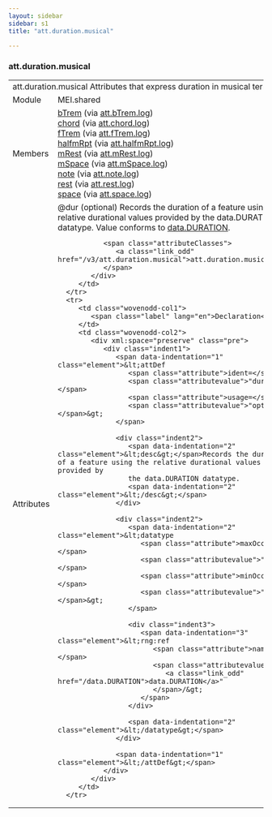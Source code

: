 ```yaml
---
layout: sidebar
sidebar: s1
title: "att.duration.musical"

---
```


<div class="classSpec att">
   <h3 id="att.duration.musical">att.duration.musical</h3>
   <table class="wovenodd">
      <tr>
         <td colspan="2" class="wovenodd-col2">
            <span class="label">att.duration.musical</span> Attributes that express duration in musical terms.
         </td>
      </tr>
      <tr>
         <td class="wovenodd-col1">
            <span class="label" lang="en">Module</span>
         </td>
         <td class="wovenodd-col2">MEI.shared</td>
      </tr>
      <tr>
         <td class="wovenodd-col1">
            <span class="label" lang="en">Members</span>
         </td>
         <td class="wovenodd-col2">
            <div class="parent">
               <div>
                  <a class="link_odd_elementSpec" href="/v3/bTrem">bTrem</a>
                  <span> (via 
                     <a class="link_odd_classSpec" href="/v3/att.bTrem.log">att.bTrem.log</a>)
                  </span>
               </div>
               <div>
                  <a class="link_odd_elementSpec" href="/v3/chord">chord</a>
                  <span> (via 
                     <a class="link_odd_classSpec" href="/v3/att.chord.log">att.chord.log</a>)
                  </span>
               </div>
               <div>
                  <a class="link_odd_elementSpec" href="/v3/fTrem">fTrem</a>
                  <span> (via 
                     <a class="link_odd_classSpec" href="/v3/att.fTrem.log">att.fTrem.log</a>)
                  </span>
               </div>
               <div>
                  <a class="link_odd_elementSpec" href="/v3/halfmRpt">halfmRpt</a>
                  <span> (via 
                     <a class="link_odd_classSpec" href="/v3/att.halfmRpt.log">att.halfmRpt.log</a>)
                  </span>
               </div>
               <div>
                  <a class="link_odd_elementSpec" href="/v3/mRest">mRest</a>
                  <span> (via 
                     <a class="link_odd_classSpec" href="/v3/att.mRest.log">att.mRest.log</a>)
                  </span>
               </div>
               <div>
                  <a class="link_odd_elementSpec" href="/v3/mSpace">mSpace</a>
                  <span> (via 
                     <a class="link_odd_classSpec" href="/v3/att.mSpace.log">att.mSpace.log</a>)
                  </span>
               </div>
               <div>
                  <a class="link_odd_elementSpec" href="/v3/note">note</a>
                  <span> (via 
                     <a class="link_odd_classSpec" href="/v3/att.note.log">att.note.log</a>)
                  </span>
               </div>
               <div>
                  <a class="link_odd_elementSpec" href="/v3/rest">rest</a>
                  <span> (via 
                     <a class="link_odd_classSpec" href="/v3/att.rest.log">att.rest.log</a>)
                  </span>
               </div>
               <div>
                  <a class="link_odd_elementSpec" href="/v3/space">space</a>
                  <span> (via 
                     <a class="link_odd_classSpec" href="/v3/att.space.log">att.space.log</a>)
                  </span>
               </div>
            </div>
         </td>
      </tr>
      <tr>
         <td class="wovenodd-col1">
            <span class="label" lang="en">Attributes</span>
         </td>
         <td class="wovenodd-col2">
            <div class="attributeDef">
               <span class="attribute">@dur</span>
               <span class="attributeUsage">(optional)</span>
               <span class="attributeDesc">Records the duration of a feature using the relative durational values provided by
                  the data.DURATION datatype.
               </span>
               Value conforms to 
               <a class="link_odd_classSpec" href="/v3/data.DURATION">data.DURATION</a>.
               
               <span class="attributeClasses">
                  <a class="link_odd" href="/v3/att.duration.musical">att.duration.musical</a>
               </span>
            </div>
         </td>
      </tr>
      <tr>
         <td class="wovenodd-col1">
            <span class="label" lang="en">Declaration</span>
         </td>
         <td class="wovenodd-col2">
            <div xml:space="preserve" class="pre">
               <div class="indent1">
                  <span data-indentation="1" class="element">&lt;attDef 
                     <span class="attribute">ident=</span>
                     <span class="attributevalue">"dur"</span> 
                     <span class="attribute">usage=</span>
                     <span class="attributevalue">"opt"</span>&gt;
                  </span>
                  
                  <div class="indent2">
                     <span data-indentation="2" class="element">&lt;desc&gt;</span>Records the duration of a feature using the relative durational values provided by
                     the data.DURATION datatype.
                     <span data-indentation="2" class="element">&lt;/desc&gt;</span>
                  </div>
                  
                  <div class="indent2">
                     <span data-indentation="2" class="element">&lt;datatype 
                        <span class="attribute">maxOccurs=</span>
                        <span class="attributevalue">"1"</span> 
                        <span class="attribute">minOccurs=</span>
                        <span class="attributevalue">"1"</span>&gt;
                     </span>
                     
                     <div class="indent3">
                        <span data-indentation="3" class="element">&lt;rng:ref 
                           <span class="attribute">name=</span>
                           <span class="attributevalue">"
                              <a class="link_odd" href="/data.DURATION">data.DURATION</a>"
                           </span>/&gt;
                        </span>
                     </div>
                     
                     <span data-indentation="2" class="element">&lt;/datatype&gt;</span>
                  </div>
                  
                  <span data-indentation="1" class="element">&lt;/attDef&gt;</span>
               </div>
            </div>
         </td>
      </tr>
   </table>
</div>
